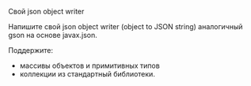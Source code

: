 Cвой json object writer

Напишите свой json object writer (object to JSON string) аналогичный gson на основе javax.json.

Поддержите:
- массивы объектов и примитивных типов
- коллекции из стандартный библиотеки.